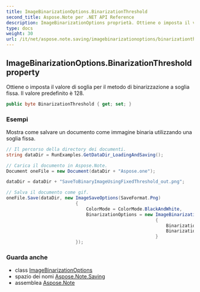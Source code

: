 ```yaml
---
title: ImageBinarizationOptions.BinarizationThreshold
second_title: Aspose.Note per .NET API Reference
description: ImageBinarizationOptions proprietà. Ottiene o imposta il valore di soglia per il metodo di binarizzazione a soglia fissa. Il valore predefinito è 128.
type: docs
weight: 30
url: /it/net/aspose.note.saving/imagebinarizationoptions/binarizationthreshold/
---
```

## ImageBinarizationOptions.BinarizationThreshold property

Ottiene o imposta il valore di soglia per il metodo di binarizzazione a soglia fissa. Il valore predefinito è 128.

```csharp
public byte BinarizationThreshold { get; set; }
```

### Esempi

Mostra come salvare un documento come immagine binaria utilizzando una soglia fissa.

```csharp
// Il percorso della directory dei documenti.
string dataDir = RunExamples.GetDataDir_LoadingAndSaving();

// Carica il documento in Aspose.Note.
Document oneFile = new Document(dataDir + "Aspose.one");

dataDir = dataDir + "SaveToBinaryImageUsingFixedThreshold_out.png";

// Salva il documento come gif.
oneFile.Save(dataDir, new ImageSaveOptions(SaveFormat.Png)
                          {
                              ColorMode = ColorMode.BlackAndWhite,
                              BinarizationOptions = new ImageBinarizationOptions()
                                                        {
                                                            BinarizationMethod = BinarizationMethod.FixedThreshold,
                                                            BinarizationThreshold = 123
                                                        }
                          });
```

### Guarda anche

* class [ImageBinarizationOptions](../)
* spazio dei nomi [Aspose.Note.Saving](../../imagebinarizationoptions/)
* assemblea [Aspose.Note](../../../)


